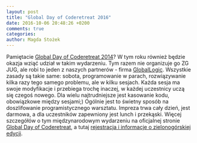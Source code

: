 ```yaml
---
layout: post
title: "Global Day of Coderetreat 2016"
date: 2016-10-06 20:48:26 +0200
comments: true
categories: 
author: Magda Stożek
---
```

Pamiętacie <a href="http://localhost:4000/blog/2014/11/16/podsumowanie-global-day-of-code-retreat-2014/" target="_blank">Global Day of Coderetreat 2014</a>? W tym roku również będzie okazja wziąć udział w takim wydarzeniu. Tym razem nie organizuje go ZG JUG, ale robi to jeden z naszych partnerów - firma <a href="https://www.globallogic.com/pl/" target="_blank">GlobalLogic</a>. Wszystkie zasady są takie same: sobota, programowanie w parach, rozwiązywanie kilka razy tego samego problemu, ale w kilku sesjach. Każda sesja ma swoje modyfikacje i przebiega trochę inaczej, w każdej uczestnicy uczą się czegoś nowego. Dla wielu najtrudniejsze jest kasowanie kodu, obowiązkowe między sesjami;) Ogólnie jest to świetny sposób na doszlifowanie programistycznego warsztatu. Impreza trwa cały dzień, jest darmowa, a dla uczestników zapewniony jest lunch i przekąski. Więcej szczegółów o tym międzynarodowym wydarzeniu na oficjalnej stronie <a href="http://globalday.coderetreat.org/" target="_blank">Global Day of Coderetreat</a>, a tutaj <a href="http://www.uczestnicy.pl/event/global-day-of-coderetreat-2016" target="_blank">rejestracja i informacje o zielonogórskiej edycji</a>.
